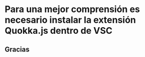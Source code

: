<h1>Para una mejor comprensión es necesario instalar la extensión Quokka.js dentro de VSC </h1>
<h2> Gracias</h2>
